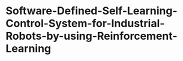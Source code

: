 # Software-Defined-Self-Learning-Control-System-for-Industrial-Robots-by-using-Reinforcement-Learning